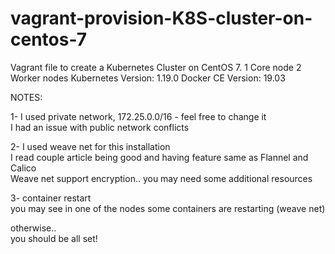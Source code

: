 # vagrant-provision-K8S-cluster-on-centos-7

Vagrant file to create a Kubernetes Cluster on CentOS 7.
1 Core node
2 Worker nodes
Kubernetes Version: 1.19.0
Docker CE Version: 19.03

NOTES:

1- I used private network, 172.25.0.0/16 - feel free to change it <br />
I had an issue with public network conflicts <br />

2- I used weave net for this installation <br />
I read couple article being good and having feature same as Flannel and Calico <br/>
Weave net support encryption.. you may need some additional resources <br />

3- container restart <br />
you may see in one of the nodes some containers are restarting (weave net) <br />

otherwise.. <br />
you should be all set!
